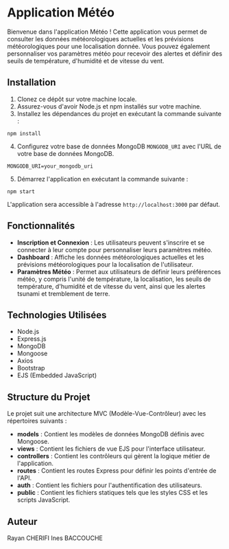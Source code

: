 # Application Météo

Bienvenue dans l'application Météo ! Cette application vous permet de consulter les données météorologiques actuelles et les prévisions météorologiques pour une localisation donnée. Vous pouvez également personnaliser vos paramètres météo pour recevoir des alertes et définir des seuils de température, d'humidité et de vitesse du vent.

## Installation

1. Clonez ce dépôt sur votre machine locale.
2. Assurez-vous d'avoir Node.js et npm installés sur votre machine.
3. Installez les dépendances du projet en exécutant la commande suivante :

`npm install`


4. Configurez votre base de données MongoDB `MONGODB_URI` avec l'URL de votre base de données MongoDB.

`MONGODB_URI=your_mongodb_uri`


5. Démarrez l'application en exécutant la commande suivante :

`npm start`


L'application sera accessible à l'adresse `http://localhost:3000` par défaut.

## Fonctionnalités

- **Inscription et Connexion** : Les utilisateurs peuvent s'inscrire et se connecter à leur compte pour personnaliser leurs paramètres météo.
- **Dashboard** : Affiche les données météorologiques actuelles et les prévisions météorologiques pour la localisation de l'utilisateur.
- **Paramètres Météo** : Permet aux utilisateurs de définir leurs préférences météo, y compris l'unité de température, la localisation, les seuils de température, d'humidité et de vitesse du vent, ainsi que les alertes tsunami et tremblement de terre.

## Technologies Utilisées

- Node.js
- Express.js
- MongoDB
- Mongoose
- Axios
- Bootstrap
- EJS (Embedded JavaScript)

## Structure du Projet

Le projet suit une architecture MVC (Modèle-Vue-Contrôleur) avec les répertoires suivants :

- **models** : Contient les modèles de données MongoDB définis avec Mongoose.
- **views** : Contient les fichiers de vue EJS pour l'interface utilisateur.
- **controllers** : Contient les contrôleurs qui gèrent la logique métier de l'application.
- **routes** : Contient les routes Express pour définir les points d'entrée de l'API.
- **auth** : Contient les fichiers pour l'authentification des utilisateurs.
- **public** : Contient les fichiers statiques tels que les styles CSS et les scripts JavaScript.

## Auteur

Rayan CHERIFI
Ines BACCOUCHE
